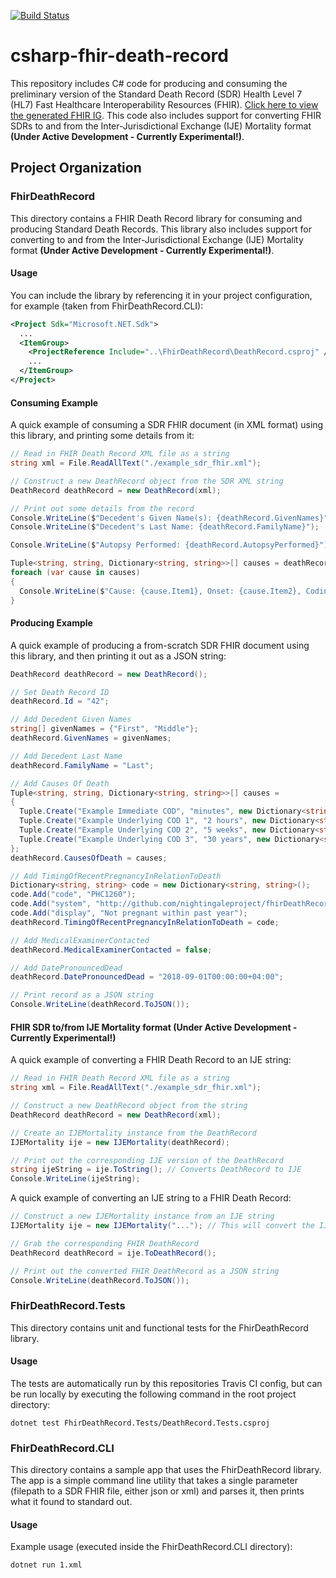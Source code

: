 [![Build Status](https://travis-ci.org/nightingaleproject/csharp-fhir-death-record.svg?branch=master)](https://travis-ci.org/nightingaleproject/csharp-fhir-death-record)

# csharp-fhir-death-record
This repository includes C# code for producing and consuming the preliminary version of the Standard Death Record (SDR) Health Level 7 (HL7) Fast Healthcare Interoperability Resources (FHIR). [Click here to view the generated FHIR IG](https://nightingaleproject.github.io/fhir-death-record). This code also includes support for converting FHIR SDRs to and from the Inter-Jurisdictional Exchange (IJE) Mortality format **(Under Active Development - Currently Experimental!)**.

## Project Organization

### FhirDeathRecord
This directory contains a FHIR Death Record library for consuming and producing Standard Death Records. This library also includes support for converting to and from the Inter-Jurisdictional Exchange (IJE) Mortality format **(Under Active Development - Currently Experimental!)**.

#### Usage
You can include the library by referencing it in your project configuration, for example (taken from FhirDeathRecord.CLI):
```xml
<Project Sdk="Microsoft.NET.Sdk">
  ...
  <ItemGroup>
    <ProjectReference Include="..\FhirDeathRecord\DeathRecord.csproj" />
    ...
  </ItemGroup>
</Project>
```

#### Consuming Example
A quick example of consuming a SDR FHIR document (in XML format) using this library, and printing some details from it:
```cs
// Read in FHIR Death Record XML file as a string
string xml = File.ReadAllText("./example_sdr_fhir.xml");

// Construct a new DeathRecord object from the SDR XML string
DeathRecord deathRecord = new DeathRecord(xml);

// Print out some details from the record
Console.WriteLine($"Decedent's Given Name(s): {deathRecord.GivenNames}");
Console.WriteLine($"Decedent's Last Name: {deathRecord.FamilyName}");

Console.WriteLine($"Autopsy Performed: {deathRecord.AutopsyPerformed}");

Tuple<string, string, Dictionary<string, string>>[] causes = deathRecord.CausesOfDeath;
foreach (var cause in causes)
{
  Console.WriteLine($"Cause: {cause.Item1}, Onset: {cause.Item2}, Coding: {cause.Item3}");
}
```

#### Producing Example
A quick example of producing a from-scratch SDR FHIR document using this library, and then printing it out as a JSON string:
```cs
DeathRecord deathRecord = new DeathRecord();

// Set Death Record ID
deathRecord.Id = "42";

// Add Decedent Given Names
string[] givenNames = {"First", "Middle"};
deathRecord.GivenNames = givenNames;

// Add Decedent Last Name
deathRecord.FamilyName = "Last";

// Add Causes Of Death
Tuple<string, string, Dictionary<string, string>>[] causes =
{
  Tuple.Create("Example Immediate COD", "minutes", new Dictionary<string, string>(){ {"code", "1234"}, {"system", "example"} }), // Include a fake code
  Tuple.Create("Example Underlying COD 1", "2 hours", new Dictionary<string, string>()),
  Tuple.Create("Example Underlying COD 2", "5 weeks", new Dictionary<string, string>()),
  Tuple.Create("Example Underlying COD 3", "30 years", new Dictionary<string, string>())
};
deathRecord.CausesOfDeath = causes;

// Add TimingOfRecentPregnancyInRelationToDeath
Dictionary<string, string> code = new Dictionary<string, string>();
code.Add("code", "PHC1260");
code.Add("system", "http://github.com/nightingaleproject/fhirDeathRecord/sdr/causeOfDeath/vs/PregnancyStatusVS");
code.Add("display", "Not pregnant within past year");
deathRecord.TimingOfRecentPregnancyInRelationToDeath = code;

// Add MedicalExaminerContacted
deathRecord.MedicalExaminerContacted = false;

// Add DatePronouncedDead
deathRecord.DatePronouncedDead = "2018-09-01T00:00:00+04:00";

// Print record as a JSON string
Console.WriteLine(deathRecord.ToJSON());
```

#### FHIR SDR to/from IJE Mortality format **(Under Active Development - Currently Experimental!)**
A quick example of converting a FHIR Death Record to an IJE string:
```cs
// Read in FHIR Death Record XML file as a string
string xml = File.ReadAllText("./example_sdr_fhir.xml");

// Construct a new DeathRecord object from the string
DeathRecord deathRecord = new DeathRecord(xml);

// Create an IJEMortality instance from the DeathRecord
IJEMortality ije = new IJEMortality(deathRecord);

// Print out the corresponding IJE version of the DeathRecord
string ijeString = ije.ToString(); // Converts DeathRecord to IJE
Console.WriteLine(ijeString);
```

A quick example of converting an IJE string to a FHIR Death Record:
```cs
// Construct a new IJEMortality instance from an IJE string
IJEMortality ije = new IJEMortality("..."); // This will convert the IJE string to a DeathRecord

// Grab the corresponding FHIR DeathRecord
DeathRecord deathRecord = ije.ToDeathRecord();

// Print out the converted FHIR DeathRecord as a JSON string
Console.WriteLine(deathRecord.ToJSON());
```

### FhirDeathRecord.Tests
This directory contains unit and functional tests for the FhirDeathRecord library.

#### Usage
The tests are automatically run by this repositories Travis CI config, but can be run locally by executing the following command in the root project directory:
```
dotnet test FhirDeathRecord.Tests/DeathRecord.Tests.csproj
```

### FhirDeathRecord.CLI
This directory contains a sample app that uses the FhirDeathRecord library. The app is a simple command line utility that takes a single parameter (filepath to a SDR FHIR file, either json or xml) and parses it, then prints what it found to standard out.

#### Usage
Example usage (executed inside the FhirDeathRecord.CLI directory):
```
dotnet run 1.xml
```
